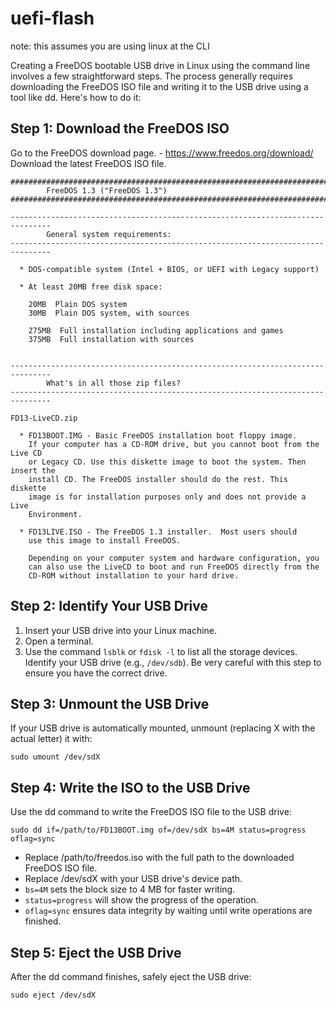 # uefi-flash #
note: this assumes you are using linux at the CLI

Creating a FreeDOS bootable USB drive in Linux using the command line involves a few straightforward steps. The process generally requires downloading the FreeDOS ISO file and writing it to the USB drive using a tool like dd. Here's how to do it:

## Step 1: Download the FreeDOS ISO ##
Go to the FreeDOS download page. - https://www.freedos.org/download/
Download the latest FreeDOS ISO file.

```shell
###############################################################################
		FreeDOS 1.3 ("FreeDOS 1.3")
###############################################################################

-------------------------------------------------------------------------------
		General system requirements:
-------------------------------------------------------------------------------

  * DOS-compatible system (Intel + BIOS, or UEFI with Legacy support)

  * At least 20MB free disk space:

    20MB  Plain DOS system
    30MB  Plain DOS system, with sources

    275MB  Full installation including applications and games
    375MB  Full installation with sources


-------------------------------------------------------------------------------
		What's in all those zip files?
-------------------------------------------------------------------------------

FD13-LiveCD.zip

  * FD13BOOT.IMG - Basic FreeDOS installation boot floppy image.
    If your computer has a CD-ROM drive, but you cannot boot from the Live CD
    or Legacy CD. Use this diskette image to boot the system. Then insert the
    install CD. The FreeDOS installer should do the rest. This diskette
    image is for installation purposes only and does not provide a Live
    Environment.

  * FD13LIVE.ISO - The FreeDOS 1.3 installer.  Most users should
    use this image to install FreeDOS.

    Depending on your computer system and hardware configuration, you
    can also use the LiveCD to boot and run FreeDOS directly from the
    CD-ROM without installation to your hard drive.
  ```

## Step 2: Identify Your USB Drive ##
1. Insert your USB drive into your Linux machine.
2. Open a terminal.
3. Use the command `lsblk` or `fdisk -l` to list all the storage devices. Identify your USB drive (e.g., `/dev/sdb`). Be very careful with this step to ensure you have the correct drive.

## Step 3: Unmount the USB Drive ##
If your USB drive is automatically mounted, unmount (replacing X with the actual letter) it with:
```shell
sudo umount /dev/sdX
```

## Step 4: Write the ISO to the USB Drive ##
Use the dd command to write the FreeDOS ISO file to the USB drive:
```shell
sudo dd if=/path/to/FD13BOOT.img of=/dev/sdX bs=4M status=progress oflag=sync
```

- Replace /path/to/freedos.iso with the full path to the downloaded FreeDOS ISO file.
- Replace /dev/sdX with your USB drive's device path.
- `bs=4M` sets the block size to 4 MB for faster writing.
- `status=progress` will show the progress of the operation.
- `oflag=sync` ensures data integrity by waiting until write operations are finished.

## Step 5: Eject the USB Drive ##
After the dd command finishes, safely eject the USB drive:
```shell
sudo eject /dev/sdX
```

